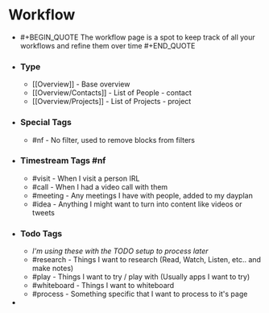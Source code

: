 # Workflow
- #+BEGIN_QUOTE
  The workflow page is a spot to keep track of all your workflows and refine them over time
  #+END_QUOTE
- ### Type
	- [[Overview]] - Base overview
	- [[Overview/Contacts]] - List of People - contact
	- [[Overview/Projects]] - List of Projects - project
- ### Special Tags
	- #nf - No filter, used to remove blocks from filters
- ### Timestream Tags #nf
	- #visit - When I visit a person IRL
	- #call - When I had a video call with them
	- #meeting - Any meetings I have with people, added to my dayplan
	- #idea - Anything I might want to turn into content like videos or tweets
- ### Todo Tags
	- *I'm using these with the TODO setup to process later*
	- #research - Things I want to research (Read, Watch, Listen, etc.. and make notes)
	- #play - Things I want to try / play with (Usually apps I want to try)
	- #whiteboard - Things I want to whiteboard
	- #process - Something specific that I want to process to it's page
-